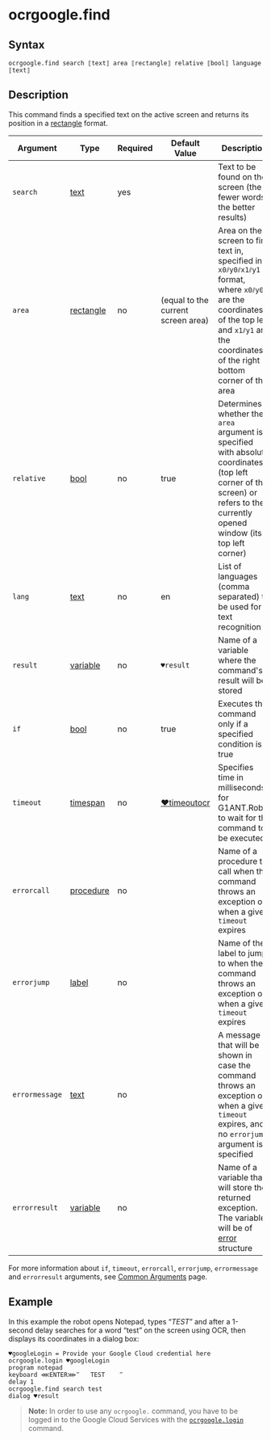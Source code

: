 # ocrgoogle.find

## Syntax

```G1ANT
ocrgoogle.find search ⟦text⟧ area ⟦rectangle⟧ relative ⟦bool⟧ language ⟦text⟧
```

## Description

This command finds a specified text on the active screen and returns its position in a [rectangle](../../G1ANT.Language/Structures/RectangleStructure.md) format.

| Argument | Type | Required | Default Value | Description |
| -------- | ---- | -------- | ------------- | ----------- |
|`search`| [text](../../G1ANT.Language/Structures/TextStructure.md) | yes |  | Text to be found on the screen (the fewer words, the better results) |
| `area`         | [rectangle](../../G1ANT.Language/Structures/RectangleStructure.md) | no | (equal to the current screen area) | Area on the screen to find text in, specified in `x0⫽y0⫽x1⫽y1` format, where `x0⫽y0` are the coordinates of the top left and `x1⫽y1` are the coordinates of the right bottom corner of the area |
|`relative`| [bool](../../G1ANT.Language/Structures/BooleanStructure.md) | no | true | Determines whether the `area` argument is specified with absolute coordinates (top left corner of the screen) or refers to the currently opened window (its top left corner) |
|`lang`| [text](../../G1ANT.Language/Structures/TextStructure.md) | no | en | List of languages (comma separated) to be used for text recognition |
| `result`       | [variable](../../G1ANT.Language/Structures/VariableStructure.md) | no       | `♥result`                                                   | Name of a variable where the command's result will be stored |
| `if`           | [bool](../../G1ANT.Language/Structures/BooleanStructure.md) | no       | true                                                        | Executes the command only if a specified condition is true   |
| `timeout`      | [timespan](../../G1ANT.Language/Structures/TimeSpanStructure.md) | no       | [♥timeoutocr](../Variables/TimeoutOcrVariable.md) | Specifies time in milliseconds for G1ANT.Robot to wait for the command to be executed |
| `errorcall`    | [procedure](../../G1ANT.Language/Structures/ProcedureStructure.md) | no       |                                                             | Name of a procedure to call when the command throws an exception or when a given `timeout` expires |
| `errorjump`    | [label](../../G1ANT.Language/Structures/LabelStructure.md) | no       |                                                             | Name of the label to jump to when the command throws an exception or when a given `timeout` expires |
| `errormessage` | [text](../../G1ANT.Language/Structures/TextStructure.md) | no       |                                                             | A message that will be shown in case the command throws an exception or when a given `timeout` expires, and no `errorjump` argument is specified |
| `errorresult`  | [variable](../../G1ANT.Language/Structures/VariableStructure.md) | no       |                                                             | Name of a variable that will store the returned exception. The variable will be of [error](../../G1ANT.Language/Structures/ErrorStructure.md) structure  |

For more information about `if`, `timeout`, `errorcall`, `errorjump`, `errormessage` and `errorresult` arguments, see [Common Arguments](../../../appendices/common-arguments.md) page.

## Example

In this example the robot opens Notepad, types “*TEST*” and after a 1-second delay searches for a word “test” on the screen using OCR, then displays its coordinates in a dialog box:

```G1ANT
♥googleLogin = Provide your Google Cloud credential here
ocrgoogle.login ♥googleLogin
program notepad
keyboard ⋘ENTER⋙‴   TEST    ‴
delay 1
ocrgoogle.find search test
dialog ♥result
```

> **Note:** In order to use any `ocrgoogle.` command, you have to be logged in to the Google Cloud Services with the [`ocrgoogle.login`](OcrGoogleLoginCommand.md) command.


